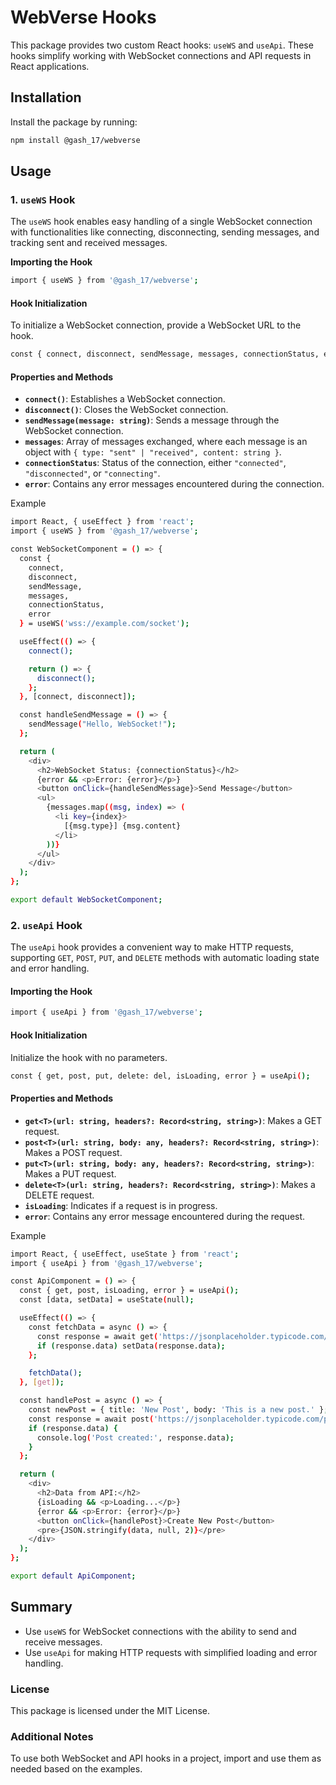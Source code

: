 # WebVerse Hooks

This package provides two custom React hooks: `useWS` and `useApi`. These hooks simplify working with WebSocket connections and API requests in React applications.

## Installation

Install the package by running:

```bash
npm install @gash_17/webverse
```

## Usage

### 1. `useWS` Hook

The `useWS` hook enables easy handling of a single WebSocket connection with functionalities like connecting, disconnecting, sending messages, and tracking sent and received messages.

**Importing the Hook**

```bash
import { useWS } from '@gash_17/webverse';
```

#### Hook Initialization

To initialize a WebSocket connection, provide a WebSocket URL to the hook.

```bash
const { connect, disconnect, sendMessage, messages, connectionStatus, error } = useWS('wss://example.com/socket');
```

#### Properties and Methods

- **`connect()`**: Establishes a WebSocket connection.
- **`disconnect()`**: Closes the WebSocket connection.
- **`sendMessage(message: string)`**: Sends a message through the WebSocket connection.
- **`messages`**: Array of messages exchanged, where each message is an object with `{ type: "sent" | "received", content: string }`.
- **`connectionStatus`**: Status of the connection, either `"connected"`, `"disconnected"`, or `"connecting"`.
- **`error`**: Contains any error messages encountered during the connection.

Example

```bash
import React, { useEffect } from 'react';
import { useWS } from '@gash_17/webverse';

const WebSocketComponent = () => {
  const {
    connect,
    disconnect,
    sendMessage,
    messages,
    connectionStatus,
    error
  } = useWS('wss://example.com/socket');

  useEffect(() => {
    connect();

    return () => {
      disconnect();
    };
  }, [connect, disconnect]);

  const handleSendMessage = () => {
    sendMessage("Hello, WebSocket!");
  };

  return (
    <div>
      <h2>WebSocket Status: {connectionStatus}</h2>
      {error && <p>Error: {error}</p>}
      <button onClick={handleSendMessage}>Send Message</button>
      <ul>
        {messages.map((msg, index) => (
          <li key={index}>
            [{msg.type}] {msg.content}
          </li>
        ))}
      </ul>
    </div>
  );
};

export default WebSocketComponent;
```

### 2. `useApi` Hook

The `useApi` hook provides a convenient way to make HTTP requests, supporting `GET`, `POST`, `PUT`, and `DELETE` methods with automatic loading state and error handling.

#### Importing the Hook

```bash
import { useApi } from '@gash_17/webverse';
```

#### Hook Initialization

Initialize the hook with no parameters.

```bash
const { get, post, put, delete: del, isLoading, error } = useApi();
```

#### Properties and Methods

- **`get<T>(url: string, headers?: Record<string, string>)`**: Makes a GET request.
- **`post<T>(url: string, body: any, headers?: Record<string, string>)`**: Makes a POST request.
- **`put<T>(url: string, body: any, headers?: Record<string, string>)`**: Makes a PUT request.
- **`delete<T>(url: string, headers?: Record<string, string>)`**: Makes a DELETE request.
- **`isLoading`**: Indicates if a request is in progress.
- **`error`**: Contains any error message encountered during the request.

Example

```bash
import React, { useEffect, useState } from 'react';
import { useApi } from '@gash_17/webverse';

const ApiComponent = () => {
  const { get, post, isLoading, error } = useApi();
  const [data, setData] = useState(null);

  useEffect(() => {
    const fetchData = async () => {
      const response = await get('https://jsonplaceholder.typicode.com/posts');
      if (response.data) setData(response.data);
    };

    fetchData();
  }, [get]);

  const handlePost = async () => {
    const newPost = { title: 'New Post', body: 'This is a new post.' };
    const response = await post('https://jsonplaceholder.typicode.com/posts', newPost);
    if (response.data) {
      console.log('Post created:', response.data);
    }
  };

  return (
    <div>
      <h2>Data from API:</h2>
      {isLoading && <p>Loading...</p>}
      {error && <p>Error: {error}</p>}
      <button onClick={handlePost}>Create New Post</button>
      <pre>{JSON.stringify(data, null, 2)}</pre>
    </div>
  );
};

export default ApiComponent;
```

## Summary

- Use `useWS` for WebSocket connections with the ability to send and receive messages.
- Use `useApi` for making HTTP requests with simplified loading and error handling.

### License

This package is licensed under the MIT License.

### Additional Notes

To use both WebSocket and API hooks in a project, import and use them as needed based on the examples.
